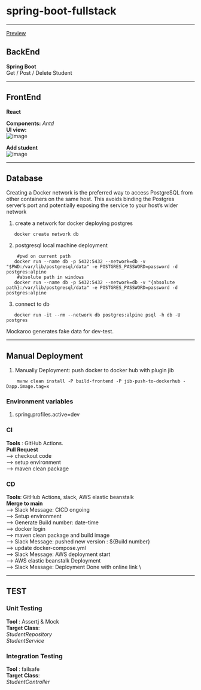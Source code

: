 # spring-boot-fullstack
<hr>

[Preview](http://springbootreactfullstack-env.eba-qdcyddxq.ca-central-1.elasticbeanstalk.com/)

## BackEnd ##

**Spring Boot** \
Get / Post / Delete Student

<hr>

## FrontEnd ##

**React**

**Components:** _Antd_ \
**UI view:** \
![image](https://user-images.githubusercontent.com/46433714/233814451-a9c10b49-f975-4ae6-9c08-51d9da8a1054.png)

**Add student** \
![image](https://user-images.githubusercontent.com/46433714/233814479-bd1b8d2a-2091-4216-aef0-61001d6fee34.png)

<hr>

## Database ##
Creating a Docker network is the preferred way to access PostgreSQL from other containers on the same host. 
This avoids binding the Postgres server’s port and potentially exposing the service to your host’s wider network
1. create a network for docker deploying postgres
```
   docker create network db
```
2. postgresql local machine deployment
```
    #pwd on current path
   docker run --name db -p 5432:5432 --network=db -v "$PWD:/var/lib/postgresql/data" -e POSTGRES_PASSWORD=password -d postgres:alpine
    #absolute path in windows
   docker run --name db -p 5432:5432 --network=db -v "{absolute path}:/var/lib/postgresql/data" -e POSTGRES_PASSWORD=password -d postgres:alpine
```
3. connect to db 
```
   docker run -it --rm --network db postgres:alpine psql -h db -U postgres
```
Mockaroo generates fake data for dev-test.
<hr>

## Manual Deployment ##
1. Manually Deployment: push docker to docker hub with plugin jib
```
    mvnw clean install -P build-frontend -P jib-push-to-dockerhub -Dapp.image.tag=x
```

### Environment variables ###
1. spring.profiles.active=dev

### CI ###
**Tools** : GitHub Actions.\
**Pull Request** \
--> checkout code \
--> setup environment \
--> maven clean package

### CD ###
**Tools**: GitHub Actions, slack, AWS elastic beanstalk\
**Merge to main** \
--> Slack Message: CICD ongoing \
--> Setup environment \
--> Generate Build number: date-time \
--> docker login \
--> maven clean package and build image \
--> Slack Message: pushed new version : ${Build number} \
--> update docker-compose.yml \
--> Slack Message: AWS deployment start \
--> AWS elastic beanstalk Deployment \
--> Slack Message: Deployment Done with online link \
<hr>

## TEST ##

### Unit Testing ###
**Tool** : Assertj & Mock \
**Target Class**:   \
_StudentRepository_ \
_StudentService_

### Integration Testing ###
**Tool** : failsafe \
**Target Class**: \
_StudentController_ 
